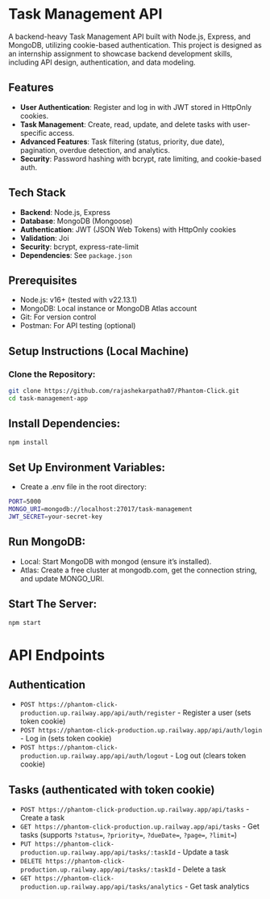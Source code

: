 # Task Management API

A backend-heavy Task Management API built with Node.js, Express, and MongoDB, utilizing cookie-based authentication. This project is designed as an internship assignment to showcase backend development skills, including API design, authentication, and data modeling.

## Features

- **User Authentication**: Register and log in with JWT stored in HttpOnly cookies.
- **Task Management**: Create, read, update, and delete tasks with user-specific access.
- **Advanced Features**: Task filtering (status, priority, due date), pagination, overdue detection, and analytics.
- **Security**: Password hashing with bcrypt, rate limiting, and cookie-based auth.

## Tech Stack

- **Backend**: Node.js, Express
- **Database**: MongoDB (Mongoose)
- **Authentication**: JWT (JSON Web Tokens) with HttpOnly cookies
- **Validation**: Joi
- **Security**: bcrypt, express-rate-limit
- **Dependencies**: See `package.json`

## Prerequisites

- Node.js: v16+ (tested with v22.13.1)
- MongoDB: Local instance or MongoDB Atlas account
- Git: For version control
- Postman: For API testing (optional)

## Setup Instructions (Local Machine)

### Clone the Repository:
```bash
git clone https://github.com/rajashekarpatha07/Phantom-Click.git
cd task-management-app
```
## Install Dependencies:
```bash
npm install
```
## Set Up Environment Variables:
- Create a .env file in the root directory:
```bash
PORT=5000
MONGO_URI=mongodb://localhost:27017/task-management
JWT_SECRET=your-secret-key
```

## Run MongoDB:
- Local: Start MongoDB with mongod (ensure it’s installed).
- Atlas: Create a free cluster at mongodb.com, get the connection string, and update MONGO_URI.

## Start The Server:
```bash
npm start
```
# API Endpoints

## Authentication

- `POST https://phantom-click-production.up.railway.app/api/auth/register` - Register a user (sets token cookie)  
- `POST https://phantom-click-production.up.railway.app/api/auth/login` - Log in (sets token cookie)  
- `POST https://phantom-click-production.up.railway.app/api/auth/logout` - Log out (clears token cookie)

## Tasks (authenticated with token cookie)

- `POST https://phantom-click-production.up.railway.app/api/tasks` - Create a task  
- `GET https://phantom-click-production.up.railway.app/api/tasks` - Get tasks (supports `?status=`, `?priority=`, `?dueDate=`, `?page=`, `?limit=`)  
- `PUT https://phantom-click-production.up.railway.app/api/tasks/:taskId` - Update a task  
- `DELETE https://phantom-click-production.up.railway.app/api/tasks/:taskId` - Delete a task  
- `GET https://phantom-click-production.up.railway.app/api/tasks/analytics` - Get task analytics
